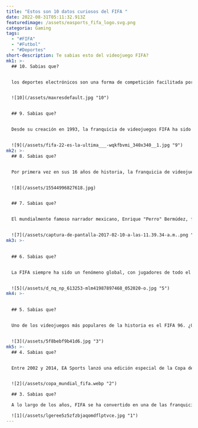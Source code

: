 ```yaml
---
title: "Estos son 10 datos curiosos del FIFA "
date: 2022-08-31T05:11:32.913Z
featuredimage: /assets/easports_fifa_logo.svg.png
categoria: Gaming
tags:
  - "#FIFA"
  - "#Futbol"
  - "#Deportes"
short-description: Te sabias esto del videojuego FIFA?
mk1: >-
  ## 10. Sabias que?


  los deportes electrónicos son una forma de competición facilitada por sistemas electrónicos, en particular los videojuegos; la entrada de los jugadores y los espectadores se realiza mediante teclados y gamepads, o mediante pantallas táctiles. Aunque las competiciones organizadas existen desde hace tiempo, los eSports empezaron a tomar forma a principios de la década de 2010, cuando las plataformas de transmisión en directo, como Twitch.tv, empezaron a crecer exponencialmente en popularidad. Torneos como The International, el Campeonato Mundial de League of Legends y la Serie de Campeonatos Mundiales de Battle.net se convirtieron en algunos de los mayores eventos deportivos en términos de dinero en premios, base de jugadores y audiencia. Del mismo modo, se crearon ligas de franquicias como la Overwatch League y la Call of Duty World League, en las que equipos basados en ciudades compiten entre sí a lo largo de una temporada.


  ![10](/assets/maxresdefault.jpg "10")


  ## 9. Sabias que?


  Desde su creación en 1993, la franquicia de videojuegos FIFA ha sido uno de los juegos deportivos más populares y exitosos de la historia. Gracias a su jugabilidad realista y a la representación exacta de los equipos de fútbol del mundo real, el FIFA ha sido uno de los favoritos de los aficionados al fútbol durante años. Sin embargo, en los últimos años, la franquicia ha perdido parte de su brillo debido a una serie de factores. Uno de ellos es el aumento del coste de las licencias de los equipos del mundo real. Como resultado, muchos equipos de primer nivel, como la Roma y la Juventus, ya no están disponibles en el juego. Esto no sólo limita la cantidad de contenido disponible para los jugadores, sino que también reduce significativamente el realismo del juego. Además, la franquicia se ha visto afectada por una serie de errores y fallos en las últimas versiones, lo que ha hecho que muchos aficionados se sientan atraídos por la serie. Como resultado, queda por ver si FIFA puede recuperar su estatus como la principal franquicia de videojuegos de fútbol. Sólo el tiempo lo dirá.


  ![9](/assets/fifa-22-es-la-ultima___-wqkfbvmi_340x340__1.jpg "9")
mk2: >-
  ## 8. Sabias que?


  Por primera vez en sus 16 años de historia, la franquicia de videojuegos FIFA incluyó equipos nacionales femeninos. Esto supuso un gran paso adelante para la igualdad de género en el ámbito de las simulaciones deportivas profesionales. No sólo se incluyeron algunas de las mejores selecciones femeninas del mundo, sino que la jugadora estadounidense Alex Morgan apareció en la portada. Esto supuso una gran victoria tanto para las deportistas profesionales como para los aficionados ocasionales. Las selecciones nacionales femeninas añadieron un nuevo nivel de realismo al juego, y los jugadores agradecieron poder controlar a atletas femeninas que antes sólo estaban disponibles como avatares masculinos. Esta inclusión envió un fuerte mensaje de que el fútbol femenino es un deporte legítimo y popular que merece ser incluido en una de las franquicias de videojuegos más populares del mundo.


  ![8](/assets/15544996827618.jpg)


  ## 7. Sabias que?


  El mundialmente famoso narrador mexicano, Enrique "Perro" Bermúdez, fue la voz oficial de la FIFA de 2006 a 2012, antes de que llegaran Mario Kempes y Fernando Palomo. Bermúdez era famoso por su voz clara y emocionada que ayudaba a dar vida al juego para los aficionados mexicanos. Sin embargo, en 2012 dejó el FIFA debido a desacuerdos con EA Sports sobre el salario. En una entrevista reciente, Bermúdez dijo que EA Sports se negó a aumentar su sueldo cuando lo pidió, por lo que decidió dejar la empresa. Aunque ya no trabaja con EA Sports, Bermúdez sigue siendo una figura conocida y respetada en el mundo de las retransmisiones deportivas.


  ![7](/assets/captura-de-pantalla-2017-02-10-a-las-11.39.34-a.m..png "7")
mk3: >-
  

  ## 6. Sabias que?


  La FIFA siempre ha sido un fenómeno global, con jugadores de todo el mundo compitiendo por el codiciado título de Campeón del Mundo. Sin embargo, el juego también se ha localizado para atraer a diferentes regiones. Una de las formas de hacerlo es cambiando el arte de la portada para que aparezcan jugadores populares de esa región. Por ejemplo, en la edición de 2005 de la FIFA, Oswaldo Sánchez, un portero mexicano, apareció en la portada en Norteamérica. En la edición del año siguiente, Ronaldinho, un jugador brasileño, apareció en la portada junto a Omar Bravo, un delantero mexicano. Esta localización hace que el juego sea más atractivo para los jugadores de diferentes regiones y contribuye a aumentar su popularidad en todo el mundo.


  ![5](/assets/d_nq_np_613253-mlm41987897468_052020-o.jpg "5")
mk4: >-
  

  ## 5. Sabias que?


  Uno de los videojuegos más populares de la historia es el FIFA 96. ¿Qué hizo que este juego tuviera tanto éxito? En primer lugar, fue el primero en tener gráficos en 3D. Esto permitió un mayor nivel de realismo, haciendo el juego más inmersivo y agradable. Además, FIFA 96 fue el primero en incorporar los nombres de los jugadores profesionales, así como sus posiciones en la vida real. Esto dio a los jugadores una sensación de autenticidad y ayudó a crear una experiencia más atractiva. Sin embargo, no todo era perfecto. Había plantillas inexactas, como las de algunos equipos brasileños, que incluían jugadores retirados. No obstante, FIFA 96 fue un juego innovador que marcó la pauta para futuras entregas de la serie.


  ![3](/assets/5f8bebf9b41d6.jpg "3")
mk5: >-
  ## 4. Sabias que?


  Entre 2002 y 2014, EA Sports lanzó una edición especial de la Copa del Mundo de su franquicia de videojuegos FIFA en los años en que se celebraba el torneo en la vida real. Estas ediciones de la Copa del Mundo no solían ofrecer demasiadas características nuevas o innovadoras en comparación con el juego de la FIFA del año anterior, pero seguían siendo populares entre los fans de la serie. El juego más reciente de la Copa Mundial de la FIFA salió en 2018, coincidiendo con el propio torneo de Rusia. Queda por ver si EA Sports continuará con esta tradición para futuros mundiales.


  ![2](/assets/copa_mundial_fifa.webp "2")

  ## 3. Sabias que?

  A lo largo de los años, FIFA se ha convertido en una de las franquicias de videojuegos más populares del mundo. Desde su creación en 1993, la franquicia ha lanzado 39 versiones diferentes del juego, y la de EA Sports FC será la última. El lanzamiento de FIFA 23 está previsto para finales de este año. La franquicia ha sido increíblemente popular a lo largo de los años, y cada nueva versión ha vendido millones de copias en todo el mundo. El éxito de la franquicia puede atribuirse a una serie de factores, como su enfoque en el realismo, su amplio acuerdo de licencia con las principales ligas y clubes de fútbol, y sus innovadoras características de juego. Con cada nueva entrega, FIFA ha conseguido mantener a los jugadores enganchados al juego, y está claro que esto continuará con EA Sports FC.

  ![1](/assets/lgeree5z5zfzbjaqomdflptvce.jpg "1")
---
```

